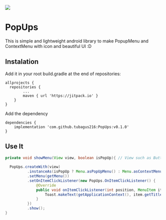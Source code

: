 [![](https://jitpack.io/v/tubagus216/PopUps.svg)](https://jitpack.io/#tubagus216/PopUps)

# PopUps
This is simple and lightweight android library to make PopupMenu and ContextMenu with icon and beautiful UI :D

## Instalation

Add it in your root build.gradle at the end of repositories:
```
allprojects {
  repositories {
		...
		maven { url 'https://jitpack.io' }
	}
}
```
Add the dependency
```
dependencies {
	implementation 'com.github.tubagus216:PopUps:v0.1.0'
}
```


## Use It
```java
private void showMenu(View view, boolean isPopUp){ // View such as Button, TextView ListView etc. 
  
  PopUps.createWith(view)
          .instanceAs(isPopUp ? Menu.asPopUpMenu() : Menu.asContextMenu()) //Showing popup or contextmenu
          .setMenu(getMenu())
          .setOnItemClickListener(new PopUps.OnItemClickListener() {
              @Override
              public void onItemClickListener(int position, MenuItem item) {
                  Toast.makeText(getApplicationContext(), item.getTitle(), Toast.LENGTH_LONG).show();
              }
          })
          .show();
}
```
